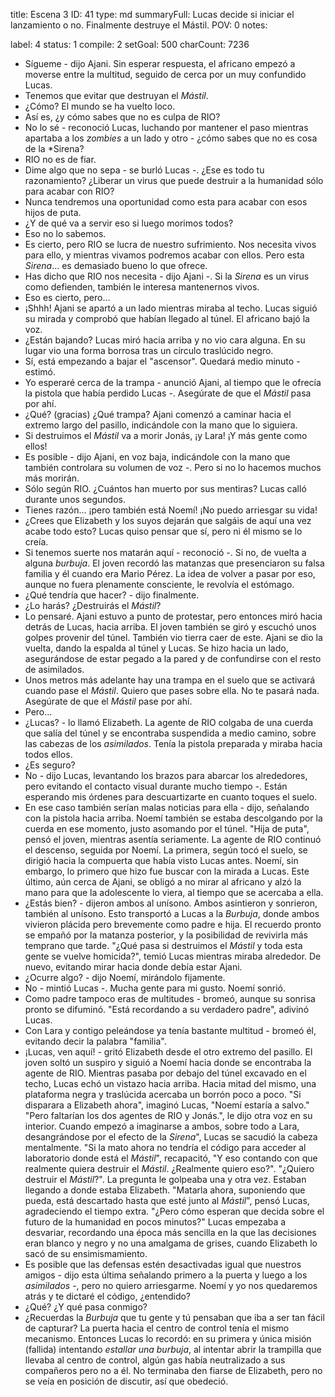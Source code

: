 title:          Escena 3
ID:             41
type:           md
summaryFull:    Lucas decide si iniciar el lanzamiento o no. Finalmente destruye el Mástil.
POV:            0
notes:          
                
label:          4
status:         1
compile:        2
setGoal:        500
charCount:      7236


- Sígueme - dijo Ajani.
Sin esperar respuesta, el africano empezó a moverse entre la multitud, seguido de cerca por un muy confundido Lucas.
- Tenemos que evitar que destruyan el *Mástil*.
- ¿Cómo? El mundo se ha vuelto loco.
- Así es, ¿y cómo sabes que no es culpa de RIO?
- No lo sé - reconoció Lucas, luchando por mantener el paso mientras apartaba a los *zombies* a un lado y otro - ¿cómo sabes que no es cosa de la *Sirena?
- RIO no es de fiar.
- Dime algo que no sepa - se burló Lucas -. ¿Ese es todo tu razonamiento? ¿Liberar un virus que puede destruir a la humanidad sólo para acabar con RIO?
- Nunca tendremos una oportunidad como esta para acabar con esos hijos de puta.
- ¿Y de qué va a servir eso si luego morimos todos?
- Eso no lo sabemos.
- Es cierto, pero RIO se lucra de nuestro sufrimiento. Nos necesita vivos para ello, y mientras vivamos podremos acabar con ellos. Pero esta *Sirena*... es demasiado bueno lo que ofrece.
- Has dicho que RIO nos necesita - dijo Ajani -. Si la *Sirena* es un virus como defienden, también le interesa mantenernos vivos.
- Eso es cierto, pero...
- ¡Shhh!
Ajani se apartó a un lado mientras miraba al techo. Lucas siguió su mirada y comprobó que habían llegado al túnel.
El africano bajó la voz.
- ¿Están bajando?
Lucas miró hacia arriba y no vio cara alguna. En su lugar vio una forma borrosa tras un círculo traslúcido negro.
- Sí, está empezando a bajar el "ascensor". Quedará medio minuto - estimó.
- Yo esperaré cerca de la trampa - anunció Ajani, al tiempo que le ofrecía la pistola que había perdido Lucas -. Asegúrate de que el *Mástil* pasa por ahí.
- ¿Qué? (gracias) ¿Qué trampa?
Ajani comenzó a caminar hacia el extremo largo del pasillo, indicándole con la mano que lo siguiera.
- Si destruimos el *Mástil* va a morir Jonás, ¡y Lara! ¡Y más gente como ellos!
- Es posible - dijo Ajani, en voz baja, indicándole con la mano que también controlara su volumen de voz -. Pero si no lo hacemos muchos más morirán.
- Sólo según RIO. ¿Cuántos han muerto por sus mentiras?
Lucas calló durante unos segundos.
- Tienes razón... ¡pero también está Noemí! ¡No puedo arriesgar su vida!
- ¿Crees que Elizabeth y los suyos dejarán que salgáis de aquí una vez acabe todo esto?
Lucas quiso pensar que sí, pero ni él mismo se lo creía.
- Si tenemos suerte nos matarán aquí - reconoció -. Si no, de vuelta a alguna *burbuja*.
El joven recordó las matanzas que presenciaron su falsa familia y él cuando era Mario Pérez. La idea de volver a pasar por eso, aunque no fuera plenamente consciente, le revolvía el estómago.
- ¿Qué tendría que hacer? - dijo finalmente.
- ¿Lo harás? ¿Destruirás el *Mástil*?
- Lo pensaré.
Ajani estuvo a punto de protestar, pero entonces miró hacia detrás de Lucas, hacia arriba.
El joven también se giró y escuchó unos golpes provenir del túnel. También vio tierra caer de este.
Ajani se dio la vuelta, dando la espalda al túnel y Lucas. Se hizo hacia un lado, asegurándose de estar pegado a la pared y de confundirse con el resto de asimilados.
- Unos metros más adelante hay una trampa en el suelo que se activará cuando pase el *Mástil*. Quiero que pases sobre ella. No te pasará nada. Asegúrate de que el *Mástil* pase por ahí.
- Pero...
- ¿Lucas? - lo llamó Elizabeth.
La agente de RIO colgaba de una cuerda que salía del túnel y se encontraba suspendida a medio camino, sobre las cabezas de los *asimilados*. Tenía la pistola preparada y miraba hacia todos ellos.
- ¿Es seguro?
- No - dijo Lucas, levantando los brazos para abarcar los alrededores, pero evitando el contacto visual durante mucho tiempo -.  Están esperando mis órdenes para descuartizarte en cuanto toques el suelo.
- En ese caso también serían malas noticias para ella - dijo, señalando con la pistola hacia arriba.
Noemí también se estaba descolgando por la cuerda en ese momento, justo asomando por el túnel.
"Hija de puta", pensó el joven, mientras asentía seriamente.
La agente de RIO continuó el descenso, seguida por Noemí. La primera, según tocó el suelo, se dirigió hacia la compuerta que había visto Lucas antes. Noemí, sin embargo, lo primero que hizo fue buscar con la mirada a Lucas.
Este último, aún cerca de Ajani, se obligó a no mirar al africano y alzó la mano para que la adolescente lo viera, al tiempo que se acercaba a ella.
- ¿Estás bien? - dijeron ambos al unísono.
Ambos asintieron y sonrieron, también al unísono. Esto transportó a Lucas a la *Burbuja*, donde ambos vivieron plácida pero brevemente como padre e hija.
El recuerdo pronto se empañó por la matanza posterior, y la posibilidad de revivirla más temprano que tarde.
"¿Qué pasa si destruimos el *Mástil* y toda esta gente se vuelve homicida?", temió Lucas mientras miraba alrededor. De nuevo, evitando mirar hacia donde debía estar Ajani.
- ¿Ocurre algo? - dijo Noemí, mirándolo fijamente.
- No - mintió Lucas -. Mucha gente para mi gusto.
Noemí sonrió.
- Como padre tampoco eras de multitudes - bromeó, aunque su sonrisa pronto se difuminó.
"Está recordando a su verdadero padre", adivinó Lucas.
- Con Lara y contigo peleándose ya tenía bastante multitud - bromeó él, evitando decir la palabra "familia".
- ¡Lucas, ven aquí! - gritó Elizabeth desde el otro extremo del pasillo.
El joven soltó un suspiro y siguió a Noemí hacia donde se encontraba la agente de RIO. Mientras pasaba por debajo del túnel excavado en el techo, Lucas echó un vistazo hacia arriba. Hacia mitad del mismo, una plataforma negra y traslúcida acercaba un borrón poco a poco.
"Si disparara a Elizabeth ahora", imaginó Lucas, "Noemí estaría a salvo."
"Pero faltarían los dos agentes de RIO y Jonás.", le dijo otra voz en su interior. Cuando empezó a imaginarse a ambos, sobre todo a Lara, desangrándose por el efecto de la *Sirena*", Lucas se sacudió la cabeza mentalmente. 
"Si la mato ahora no tendría el código para acceder al laboratorio donde está el *Mástil*", recapacitó, "Y eso contando con que realmente quiera destruir el *Mástil*. ¿Realmente quiero eso?".
"¿Quiero destruir el *Mástil*?". La pregunta le golpeaba una y otra vez.
Estaban llegando a donde estaba Elizabeth.
"Matarla ahora, suponiendo que pueda, está descartado hasta que esté junto al *Mástil*", pensó Lucas, agradeciendo el tiempo extra. "¿Pero cómo esperan que decida sobre el futuro de la humanidad en pocos minutos?"
Lucas empezaba a desvariar, recordando una época más sencilla en la que las decisiones eran blanco y negro y no una amalgama de grises, cuando Elizabeth lo sacó de su ensimismamiento.
- Es posible que las defensas estén desactivadas igual que nuestros amigos - dijo esta última señalando primero a la puerta y luego a los *asimilados* -, pero no quiero arriesgarme. Noemí y yo nos quedaremos atrás y te dictaré el código, ¿entendido?
- ¿Qué? ¿Y qué pasa conmigo?
- ¿Recuerdas la *Burbuja* que tu gente y tú pensaban que iba a ser tan fácil de capturar? La puerta hacia el centro de control tenía el mismo mecanismo.
Entonces Lucas lo recordó: en su primera y única misión (fallida) intentando *estallar una burbuja*, al intentar abrir la trampilla que llevaba al centro de control, algún gas había neutralizado a sus compañeros pero no a él.
No terminaba den fiarse de Elizabeth, pero no se veía en posición de discutir, así que obedeció.